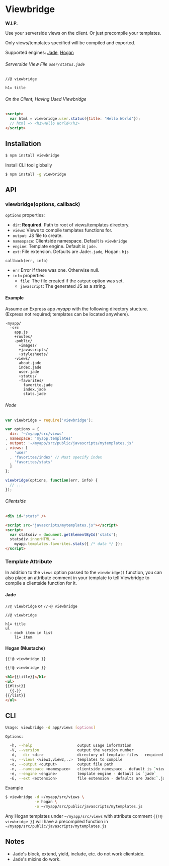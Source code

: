 Viewbridge
==========

__W.I.P.__

Use your serverside views on the client.
Or just precompile your templates.

Only views/templates specified will be compiled and exported.

Supported engines: [Jade], [Hogan]

###### Serverside View File `user/status.jade`

```jade
//@ viewbridge

h1= title
```

###### On the Client, Having Used Viewbridge
```html
<script>
  var html = viewbridge.user.status({title: 'Hello World'});
  // html => <h1>Hello World</h1>
</script>
```

Installation
------------

```bash
$ npm install viewbridge
```

Install CLI tool globally

```bash
$ npm install -g viewbridge
```


API
---

### viewbridge(options, callback)

`options` properties:

- `dir`:       __Required__. Path to root of views/templates directory.
- `views`:     Views to compile templates functions for.
- `output`:    JS file to create.
- `namespace`: Clientside namespace. Default is `viewbridge`
- `engine`:    Template engine. Default is `jade`.
- `ext`:       File extension. Defaults are Jade:`.jade`, Hogan:`.hjs`


`callback(err, info)`

- `err`  Error if there was one. Otherwise null.
- `info` properties:
  - `file`:       The file created if the `output` option was set.
  - `javascript`: The generated JS as a string.


#### Example
Assume an Express app *myapp* with the following directory stucture.
(Express not required; templates can be located anywhere).

```text
-myapp/
  -src
    app.js
    +routes/
    -public/
      +images/
      +javascripts/
      +stylesheets/
    -views/
      about.jade
      index.jade
      user.jade
      +status/
      -favorites/
        favorite.jade
        index.jade
        stats.jade
```
###### Node
```js
var viewbridge = require('viewbridge');

var options = {
  dir: '~/myapp/src/views'
, namespace: 'myapp.templates'
, output: '~/myapp/src/public/javascripts/mytemplates.js'
, views: [
    'user'
  , 'favorites/index' // Must specify index
  , 'favorites/stats'
  ]
};

viewbridge(options, function(err, info) {
  // ...
});
```
###### Clientside
```html
<div id="stats" />

<script src="javascripts/mytemplates.js"></script>
<script>
  var statsdiv = document.getElementById('stats');
  statsdiv.innerHTML =
    myapp.templates.favorites.stats({ /* data */ });
</script>
```

### Template Attribute

In addition to the `views` option passed to the `viewbridge()` function,
you can also place an attribute comment in your template to tell Viewbridge
to compile a clientside function for it.

#### Jade
`//@ viewbridge` or `//-@ viewbridge`

```jade
//@ viewbridge

h1= title
ul
  - each item in list
    li= item
```

#### Hogan (Mustache)
`{{!@ viewbridge }}`

```html
{{!@ viewbridge }}

<h1>{{title}}</h1>
<ul>
{{#list}}
  {{.}}
{{/list}}
</ul>
```


CLI
---

```bash
Usage: viewbridge -d app/views [options]

Options:

  -h, --help                    output usage information
  -V, --version                 output the version number
  -d, --dir <dir>               directory of template files - required
  -v, --views <view1,view2,..>  templates to compile
  -o, --output <output>         output file path
  -n, --namespace <namespace>   clientside namespace - default is `viewbridge`
  -e, --engine <engine>         template engine - default is `jade`
  -E, --ext <extension>         file extension - defaults are Jade:`.jade`, Hogan:`.hjs`
```

Example

```bash
$ viewbridge -d ~/myapp/src/views \
             -e hogan \
             -o ~/myapp/src/public/javascripts/mytemplates.js
```

Any Hogan templates under `~/myapp/src/views` with attribute comment `{{!@ viewbridge }}`
will have a precompiled function in `~/myapp/src/public/javascripts/mytemplates.js`


Notes
-----

- Jade's block, extend, yield, include, etc. do not work clientside.
- Jade's mixins do work.


[Jade]:  https://github.com/visionmedia/jade/ 'Jade'
[Hogan]: http://twitter.github.com/hogan.js/  'Hogan'
